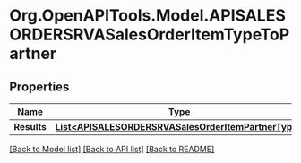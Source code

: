 # Org.OpenAPITools.Model.APISALESORDERSRVASalesOrderItemTypeToPartner

## Properties

Name | Type | Description | Notes
------------ | ------------- | ------------- | -------------
**Results** | [**List&lt;APISALESORDERSRVASalesOrderItemPartnerType&gt;**](APISALESORDERSRVASalesOrderItemPartnerType.md) |  | [optional] 

[[Back to Model list]](../README.md#documentation-for-models) [[Back to API list]](../README.md#documentation-for-api-endpoints) [[Back to README]](../README.md)

